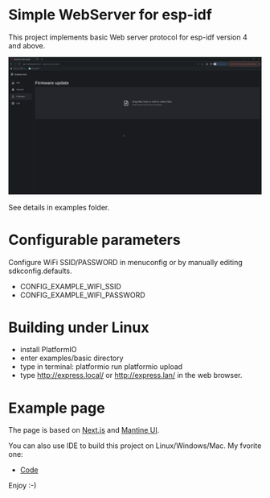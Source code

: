 # Simple WebServer for esp-idf
This project implements basic Web server protocol for esp-idf version 4 and above.

![](https://github.com/BubuHub/esp32-webserver-cpp/blob/master/blob/assets/firmware.png)

See details in examples folder.

# Configurable parameters
Configure WiFi SSID/PASSWORD in menuconfig or by manually editing sdkconfig.defaults.

* CONFIG_EXAMPLE_WIFI_SSID
* CONFIG_EXAMPLE_WIFI_PASSWORD

# Building under Linux
* install PlatformIO
* enter examples/basic directory
* type in terminal:
  platformio run
  platformio upload
* type http://express.local/ or http://express.lan/ in the web browser.

# Example page
The page is based on [Next.js](https://nextjs.org/) and [Mantine UI](https://mantine.dev/).


You can also use IDE to build this project on Linux/Windows/Mac. My fvorite one:
* [Code](https://code.visualstudio.com/) 

Enjoy :-)
